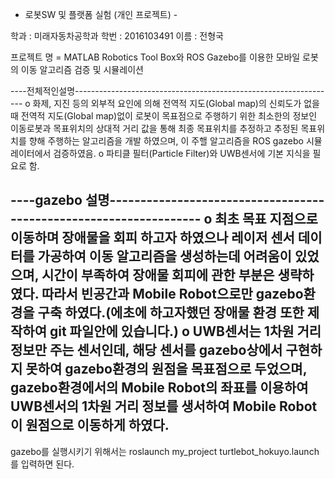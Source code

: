 - 로봇SW 및 플랫폼 실험 (개인 프로젝트) -

 학과 : 미래자동차공학과
 학번 : 2016103491
 이름 : 전형국

프로젝트 명 = MATLAB Robotics Tool Box와 ROS Gazebo를 이용한 모바일 로봇의 이동 알고리즘 검증 및 시뮬레이션

----전체적인설명-----------------------------------------------------------------
 o 화제, 지진 등의 외부적 요인에 의해 전역적 지도(Global map)의 신뢰도가 없을 때 전역적 지도(Global map)없이 로봇이 목표점으로 주행하기 위한 최소한의 정보인 이동로봇과 목표위치의 상대적 거리 값을 통해 최종 목표위치를 추정하고 추정된 목표위치를 향해 주행하는 알고리즘을 개발 하였으며, 이 주핼 알고리즘을 ROS gazebo 시뮬레이터에서 검증하였음.
 o 파티클 필터(Particle Filter)와 UWB센서에 기본 지식을 필요로 함.

----gazebo 설명------------------------------------------------------------------
 o 최초 목표 지점으로 이동하며 장애물을 회피 하고자 하였으나 레이저 센서 데이터를 가공하여 이동 알고리즘을 생성하는데 어려움이 있었으며, 시간이 부족하여 장애물 회피에 관한 부분은 생략하였다. 따라서 빈공간과 Mobile Robot으로만 gazebo환경을 구축 하였다.(에초에 하고자했던 장애물 환경 또한 제작하여 git 파일안에 있습니다.)
 o UWB센서는 1차원 거리 정보만 주는 센서인데, 해당 센서를 gazebo상에서 구현하지 못하여 gazebo환경의 원점을 목표점으로 두었으며, gazebo환경에서의 Mobile Robot의 좌표를 이용하여 UWB센서의 1차원 거리 정보를 생서하여 Mobile Robot이 원점으로 이동하게 하였다.
---------------------------------------------------------------------------------
gazebo를 실행시키기 위해서는
roslaunch my_project turtlebot_hokuyo.launch
를 입력하면 된다.
